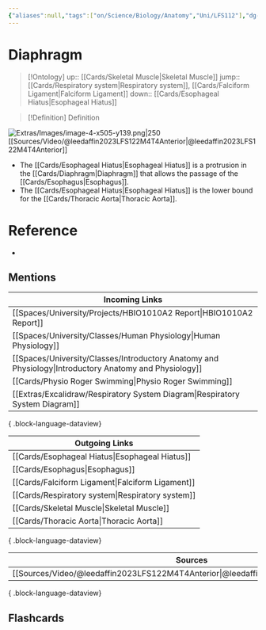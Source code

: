 ```yaml
---
{"aliases":null,"tags":["on/Science/Biology/Anatomy","Uni/LFS112"],"dg-publish":true,"permalink":"/cards/diaphragm/","dgPassFrontmatter":true}
---
```


# Diaphragm

> [!Ontology]
> up:: [[Cards/Skeletal Muscle\|Skeletal Muscle]]
> jump:: [[Cards/Respiratory system\|Respiratory system]], [[Cards/Falciform Ligament\|Falciform Ligament]]
> down:: [[Cards/Esophageal Hiatus\|Esophageal Hiatus]]

> [!Definition] Definition

![Extras/Images/image-4-x505-y139.png|250](/img/user/Extras/Images/image-4-x505-y139.png)
[[Sources/Video/@leedaffin2023LFS122M4T4Anterior\|@leedaffin2023LFS122M4T4Anterior]]

- The [[Cards/Esophageal Hiatus\|Esophageal Hiatus]] is a protrusion in the [[Cards/Diaphragm\|Diaphragm]] that allows the passage of the [[Cards/Esophagus\|Esophagus]].
- The [[Cards/Esophageal Hiatus\|Esophageal Hiatus]] is the lower bound for the [[Cards/Thoracic Aorta\|Thoracic Aorta]].

# Reference

- 

## Mentions

| Incoming Links                                                                                            |
| --------------------------------------------------------------------------------------------------------- |
| [[Spaces/University/Projects/HBIO1010A2 Report\|HBIO1010A2 Report]]                                    |
| [[Spaces/University/Classes/Human Physiology\|Human Physiology]]                                       |
| [[Spaces/University/Classes/Introductory Anatomy and Physiology\|Introductory Anatomy and Physiology]] |
| [[Cards/Physio Roger Swimming\|Physio Roger Swimming]]                                                 |
| [[Extras/Excalidraw/Respiratory System Diagram\|Respiratory System Diagram]]                           |

{ .block-language-dataview}

| Outgoing Links                                      |
| --------------------------------------------------- |
| [[Cards/Esophageal Hiatus\|Esophageal Hiatus]]   |
| [[Cards/Esophagus\|Esophagus]]                   |
| [[Cards/Falciform Ligament\|Falciform Ligament]] |
| [[Cards/Respiratory system\|Respiratory system]] |
| [[Cards/Skeletal Muscle\|Skeletal Muscle]]       |
| [[Cards/Thoracic Aorta\|Thoracic Aorta]]         |

{ .block-language-dataview}

| Sources                                                                                 |
| --------------------------------------------------------------------------------------- |
| [[Sources/Video/@leedaffin2023LFS122M4T4Anterior\|@leedaffin2023LFS122M4T4Anterior]] |

{ .block-language-dataview}

## Flashcards